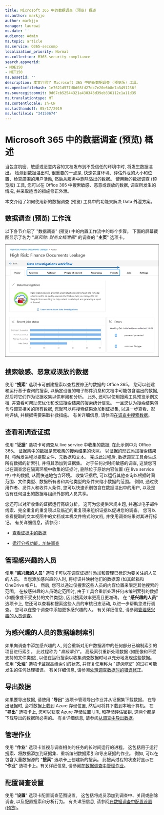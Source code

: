 ```yaml
---
title: Microsoft 365 中的数据调查 (预览) 概述
ms.author: markjjo
author: markjjo
manager: laurawi
ms.date: ''
audience: Admin
ms.topic: article
ms.service: O365-seccomp
localization_priority: Normal
ms.collection: M365-security-compliance
search.appverid:
- MOE150
- MET150
ms.assetid: ''
description: 本文介绍了 Microsoft 365 中的新数据调查 (预览版) 工具。
ms.openlocfilehash: 1e7621d577d8d08fd27dc7e20e6b8e7a3491236f
ms.sourcegitcommit: 9d67cb52544321a430343d39eb336112c1a11d35
ms.translationtype: MT
ms.contentlocale: zh-CN
ms.lasthandoff: 05/17/2019
ms.locfileid: "34150674"
---
```

# <a name="overview-of-data-investigations-preview-in-microsoft-365"></a>Microsoft 365 中的数据调查 (预览) 概述

当包含机密、敏感或恶意内容的文档发布到不受信任的环境中时, 将发生数据溢出。 检测到数据溢出时, 很重要的一点是, 快速包含环境、评估外泄的大小和位置、检查周围的用户活动, 然后从服务中删除溢出的数据。 使用新的数据调查 (预览版) 工具, 您可以在 Office 365 中搜索敏感、恶意或误放的数据, 调查所发生的情况, 并采取适当的措施修正外泄。  

本文介绍了如何使用新的数据调查 (预览) 工具中的功能来解决 Data 外泄方案。

## <a name="data-investigations-preview-workflow"></a>数据调查 (预览) 工作流 

以下各节介绍了 "数据调查" (预览) 中的内置工作流中的每个步骤。 下面的屏幕截图显示了名为 "*高风险: 财务文档泄露*" 的调查的 "**主页**" 选项卡。 

![数据调查工具中的工作流](../media/DataInvestigationsWorkflow.png)

## <a name="search-for-sensitive-malicious-or-misplaced-data"></a>搜索敏感、恶意或误放的数据

使用 "**搜索**" 选项卡可创建搜索以查找要修正的数据的 Office 365。 您可以创建和运行基于查询的搜索, 以确定设置的电子邮件消息和文档中可能包含溢出的数据, 然后将它们作为证据收集以供审阅和分析。 此外, 还可以使用搜索工具预览示例文档, 并查看可帮助您优化和改进搜索结果的搜索统计信息。 一旦您认为搜索结果包含与调查相关的所有数据, 您就可以将搜索结果添加到证据集, 以进一步查看、影响评估, 并根据需要采取补救措施。 有关详细信息, 请参阅[在调查中搜索数据](search-for-data.md)。

## <a name="review-and-investigate-evidence"></a>查看和调查证据

使用 "**证据**" 选项卡可调查从 live service 中收集的数据, 在此示例中为 Office 365。 证据集中的数据是您收集的搜索结果的快照。 以证据的形式添加搜索结果时, 将触发进程以提取文件、元数据和文本。 完成此过程后, 数据调查工具会生成所有数据的新索引, 并将其添加到证据集。 对于任何对时间敏感的调查, 这使您可以在调查您在隔离环境中收集的证据时, 删除位于原始内容位置 (在 live service 中) 中的数据, 从而快速地包含环境。 收集证据后, 可以运行其他查询以根据时间范围、文件类型、数据所有者和其他类型的条件来缩小数据的范围。 例如, 通过使用作者、发件人和收件人条件, 您可以快速识别包含在数据溢出中的用户, 以及是否有任何溢出的数据与组织外部的人员共享。

您还可以对所收集的证据运行高级分析。 这可为您提供常规主题, 并通过电子邮件线索、完全重复的重复项以及临近的重复项来组织证据以促进您的调查。 您可以查看提取的文本视图中的文档或本机文件格式的文档, 并使用调查结果对其进行标记。 有关详细信息，请参阅：

  - [查看证据中的数据](review-data-in-evidence.md)

  - [运行分析功能，加快调查](run-analytics-to-investigate-faster.md)


## <a name="managing-people-of-interest"></a>管理感兴趣的人员

使用 "**感兴趣的人员**" 选项卡可以在调查证据时添加和管理已标识为要关注的人员的人员。 当您添加感兴趣的人时, 将标识并映射他们的数据源 (如其邮箱和 OneDrive 帐户)。 然后, 您可以通过仅搜索这些人员的内容位置来限定其他搜索的范围。 在按感兴趣的人员确定范围时, 由于工具会重新处理任何未编制索引的数据 (如图像或不受支持的文件类型), 因此搜索效率更高且更准确。 在 "**感兴趣的人员**" 选项卡上, 您还可以查看和搜索这些人员的审核日志活动, 以进一步帮助您进行调查。 您可以在整个调查中添加更多感兴趣的人。 有关详细信息, 请参阅[管理感兴趣的人员调查](manage-people-of-interest.md)。

## <a name="indexing-the-data-of-people-of-interest"></a>为感兴趣的人员的数据编制索引

如果向调查中添加感兴趣的人, 则会重新对用户数据源中的任何部分已编制索引的项目进行索引。 此过程称为 "*高级索引*"。 高级索引重新处理数据 (如图像和不受支持的文件类型), 以便在运行搜索以收集调查数据时可以充分地发现这些数据。 使用 "**处理**" 选项卡监视高级索引的状态, 并修复使用称为 "*错误修正*" 的过程可能发生的任何处理错误。 有关详细信息, 请参阅[处理调查数据时的错误修正](error-remediation.md)。

## <a name="exporting-data"></a>导出数据

如果要导出数据, 请使用 "**导出**" 选项卡管理导出作业并从证据集下载数据。 在导出证据时, 会将数据上载到 Azure 存储位置, 然后可将其下载到本地计算机。 在 "**导出**" 选项卡上, 您可以获取 Azure 存储位置 URL 和存储评估密钥, 这两个都是下载导出的数据所必需的。 有关详细信息, 请参阅[从调查中导出数据](export-data.md)。

## <a name="managing-jobs"></a>管理作业

使用 "**作业**" 选项卡监视与调查相关的任务的长时间运行的进程。 这包括用于运行搜索、将数据添加到证据集、重新编制数据索引和导出证据的作业。 例如, 可以在包含大量数据源的 "**搜索**" 选项卡上创建新的搜索。 此搜索过程的状态将显示在 "**作业**" 选项卡上。有关详细信息, 请参阅[在数据调查中管理作业](manage-jobs.md)。

## <a name="configuring-investigation-settings"></a>配置调查设置

使用 "**设置**" 选项卡配置调查范围设置。 这包括将成员添加到调查中、关闭或删除调查, 以及配置搜索和分析行为。 有关详细信息, 请参阅[在数据调查中配置设置 (预览)](configure-settings-datainvestigations.md)。
